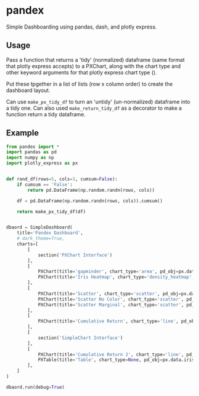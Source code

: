 # pandex
Simple Dashboarding using pandas, dash, and plotly express.

## Usage
Pass a function that returns a 'tidy' (normalized) dataframe (same format that plotly express accepts) to a PXChart, along with the chart type and other keyword arguments for that plotly express chart type ().

Put these tpgether in a list of lists (row x column order) to create the dashboard layout.

Can use ```make_px_tidy_df``` to turn an 'untidy' (un-normalized) dataframe into a tidy one. Can also used ```make_return_tidy_df``` as a decorator to make a function return a tidy dataframe.

## Example

```python
from pandex import *
import pandas as pd
import numpy as np
import plotly_express as px


def rand_df(rows=5, cols=3, cumsum=False):
    if cumsum == 'False':
        return pd.DataFrame(np.random.randn(rows, cols))

    df = pd.DataFrame(np.random.randn(rows, cols)).cumsum()

    return make_px_tidy_df(df)


dbaord = SimpleDashboard(
    title='Pandex Dashboard',
    # dark_theme=True,
    charts=[
        [
            section('PXChart Interface')
        ],
        [
            PXChart(title='gapminder', chart_type='area', pd_obj=px.data.gapminder, x="year", y="pop", color="continent", line_group="country"),
            PXChart(title='Iris Heatmap', chart_type='density_heatmap', pd_obj=px.data.iris, x="sepal_width", y="sepal_length")
        ],
        [
            PXChart(title='Scatter', chart_type='scatter', pd_obj=px.data.iris, x="sepal_width", y="sepal_length", color="species", layout=dict(legend_orientation='h')),
            PXChart(title='Scatter No Color', chart_type='scatter', pd_obj=px.data.iris, x="sepal_width", y="sepal_length"),
            PXChart(title='Scatter Marginal', chart_type='scatter', pd_obj=px.data.iris, x="sepal_width", y="sepal_length", color="species", marginal_y="rug", marginal_x="histogram"),
        ],
        [
            PXChart(title='Cumulative Return', chart_type='line', pd_obj=rand_df, pd_obj_kwargs=dict(rows=300, cumsum=True), x='index', y='value', color='variable')
        ],
        [
            section('SimpleChart Interface')
        ],
        [
            PXChart(title='Cumulative Return 2', chart_type='line', pd_obj=rand_df, pd_obj_kwargs=dict(rows=300, cumsum=True), x='index', y='value', color='variable'),
            PXTable(title='Table', chart_type=None, pd_obj=px.data.iris)
        ],
    ]
)

dbaord.run(debug=True)
```


